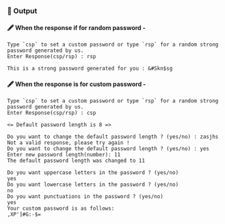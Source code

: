 ### :scroll: Output

#### :fountain_pen: When the response if for random password - 
```
Type `csp` to set a custom password or type `rsp` for a random strong password generated by us.
Enter Response(csp/rsp) : rsp

This is a strong password generated for you : &#Skn$sg
```
#### :fountain_pen: When the response is for custom password - 
```
Type `csp` to set a custom password or type `rsp` for a random strong password generated by us.
Enter Response(csp/rsp) : csp

<= Default password length is 8 =>

Do you want to change the default password length ? (yes/no) : zasjhs
Not a valid response, please try again !
Do you want to change the default password length ? (yes/no) : yes
Enter new password length(number): 11
The default password length was changed to 11

Do you want uppercase letters in the password ? (yes/no)
yes
Do you want lowercase letters in the password ? (yes/no)
no
Do you want punctuations in the password ? (yes/no)
yes
Your custom password is as follows: 
,XP']#G:-$=
```

